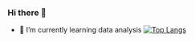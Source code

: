 ### Hi there 👋
- 🌱 I’m currently learning data analysis
[![Top Langs](https://github-readme-stats.vercel.app/api/top-langs/?username=Flanderd&layout=compact)](https://github.com/anuraghazra/github-readme-stats)
<!--
**Flanderd/Flanderd** is a ✨ _special_ ✨ repository because its `README.md` (this file) appears on your GitHub profile.

Here are some ideas to get you started:

- 🔭 I’m currently working on ...
- 🌱 I’m currently learning ...
- 👯 I’m looking to collaborate on ...
- 🤔 I’m looking for help with ...
- 💬 Ask me about ...
- 📫 How to reach me: ...
- 😄 Pronouns: ...
- ⚡ Fun fact: ...
-->
